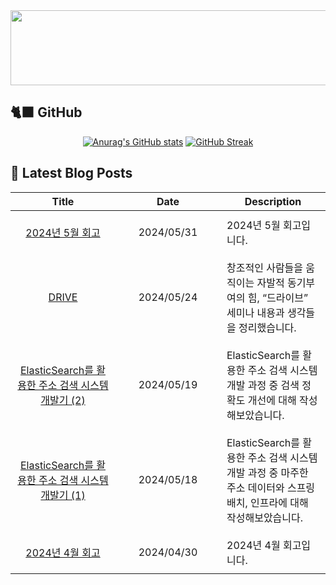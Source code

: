 
<a href="https://github.com/shkisme/gitanimals">
  <img src="https://render.gitanimals.org/lines/shkisme?pet-id=855" width="1000" height="120"/>
</a>

## 🐈‍⬛ GitHub

<div align = "center">
  
[![Anurag's GitHub stats](https://github-readme-stats.vercel.app/api?username=shkisme&rank_icon=github&include_all_commits=true&count_private=true&show_icons=true&theme=shades-of-purple&show=reviews,discussions_started,discussions_answered,prs_merged,prs_merged_percentage)](https://github.com/anuraghazra/github-readme-stats) 
[![GitHub Streak](https://streak-stats.demolab.com?user=shkisme&theme=shades-of-purple&card_width=350)](https://git.io/streak-stats)  
</div>

## 📝 Latest Blog Posts

<table style="width: 100%; text-align: center;"><thead>
<tr>
    <th>Title</th>
    <th>Date</th>
    <th>Description</th>
</tr>
</thead><tbody>
<tr>
        <td style="width: 33%; padding: 10px;">
            <a href="https://shkisme.vercel.app/2024-05-log">2024년 5월 회고</a>
        </td>
        <td style="width: 33%; padding: 10px;">2024/05/31</td>
        <td style="width: 33%; padding: 10px; text-align: left;">2024년 5월 회고입니다.</td>
    </tr>
    <tr>
        <td style="width: 33%; padding: 10px;">
            <a href="https://shkisme.vercel.app/drive">DRIVE</a>
        </td>
        <td style="width: 33%; padding: 10px;">2024/05/24</td>
        <td style="width: 33%; padding: 10px; text-align: left;">창조적인 사람들을 움직이는 자발적 동기부여의 힘, “드라이브” 세미나 내용과 생각들을 정리했습니다.</td>
    </tr>
    <tr>
        <td style="width: 33%; padding: 10px;">
            <a href="https://shkisme.vercel.app/ElasticSearch-Juso-Search-2">ElasticSearch를 활용한 주소 검색 시스템 개발기 (2)</a>
        </td>
        <td style="width: 33%; padding: 10px;">2024/05/19</td>
        <td style="width: 33%; padding: 10px; text-align: left;">ElasticSearch를 활용한 주소 검색 시스템 개발 과정 중 검색 정확도 개선에 대해 작성해보았습니다.</td>
    </tr>
    <tr>
        <td style="width: 33%; padding: 10px;">
            <a href="https://shkisme.vercel.app/ElasticSearch-Juso-Search-1">ElasticSearch를 활용한 주소 검색 시스템 개발기 (1)</a>
        </td>
        <td style="width: 33%; padding: 10px;">2024/05/18</td>
        <td style="width: 33%; padding: 10px; text-align: left;">ElasticSearch를 활용한 주소 검색 시스템 개발 과정 중 마주한 주소 데이터와 스프링배치, 인프라에 대해 작성해보았습니다.</td>
    </tr>
    <tr>
        <td style="width: 33%; padding: 10px;">
            <a href="https://shkisme.vercel.app/2024-04-log">2024년 4월 회고</a>
        </td>
        <td style="width: 33%; padding: 10px;">2024/04/30</td>
        <td style="width: 33%; padding: 10px; text-align: left;">2024년 4월 회고입니다.</td>
    </tr>
    </tbody></table>